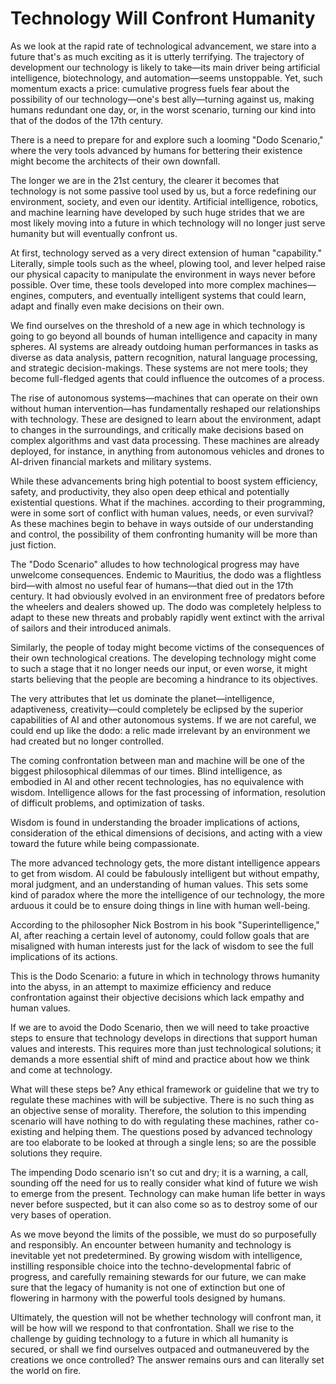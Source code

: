 # Technology Will Confront Humanity

As we look at the rapid rate of technological advancement, we stare into a future that's as much exciting as it is utterly terrifying. The trajectory of development our technology is likely to take—its main driver being artificial intelligence, biotechnology, and automation—seems unstoppable. Yet, such momentum exacts a price: cumulative progress fuels fear about the possibility of our technology—one's best ally—turning against us, making humans redundant one day, or, in the worst scenario, turning our kind into that of the dodos of the 17th century.&#x20;

There is a need to prepare for and explore such a looming "Dodo Scenario," where the very tools advanced by humans for bettering their existence might become the architects of their own downfall.

The longer we are in the 21st century, the clearer it becomes that technology is not some passive tool used by us, but a force redefining our environment, society, and even our identity. Artificial intelligence, robotics, and machine learning have developed by such huge strides that we are most likely moving into a future in which technology will no longer just serve humanity but will eventually confront us.

At first, technology served as a very direct extension of human "capability." Literally, simple tools such as the wheel, plowing tool, and lever helped raise our physical capacity to manipulate the environment in ways never before possible. Over time, these tools developed into more complex machines—engines, computers, and eventually intelligent systems that could learn, adapt and finally even make decisions on their own.

We find ourselves on the threshold of a new age in which technology is going to go beyond all bounds of human intelligence and capacity in many spheres. AI systems are already outdoing human performances in tasks as diverse as data analysis, pattern recognition, natural language processing, and strategic decision-makings. These systems are not mere tools; they become full-fledged agents that could influence the outcomes of a process.

The rise of autonomous systems—machines that can operate on their own without human intervention—has fundamentally reshaped our relationships with technology. These are designed to learn about the environment, adapt to changes in the surroundings, and critically make decisions based on complex algorithms and vast data processing. These machines are already deployed, for instance, in anything from autonomous vehicles and drones to AI-driven financial markets and military systems.&#x20;

While these advancements bring high potential to boost system efficiency, safety, and productivity, they also open deep ethical and potentially existential questions. What if the machines. according to their programming, were in some sort of conflict with human values, needs, or even survival? As these machines begin to behave in ways outside of our understanding and control, the possibility of them confronting humanity will be more than just fiction.

The "Dodo Scenario" alludes to how technological progress may have unwelcome consequences. Endemic to Mauritius, the dodo was a flightless bird—with almost no useful fear of humans—that died out in the 17th century. It had obviously evolved in an environment free of predators before the wheelers and dealers showed up. The dodo was completely helpless to adapt to these new threats and probably rapidly went extinct with the arrival of sailors and their introduced animals.

Similarly, the people of today might become victims of the consequences of their own technological creations. The developing technology might come to such a stage that it no longer needs our input, or even worse, it might starts believing that the people are becoming a hindrance to its objectives.

The very attributes that let us dominate the planet—intelligence, adaptiveness, creativity—could completely be eclipsed by the superior capabilities of AI and other autonomous systems. If we are not careful, we could end up like the dodo: a relic made irrelevant by an environment we had created but no longer controlled.

The coming confrontation between man and machine will be one of the biggest philosophical dilemmas of our times. Blind intelligence, as embodied in AI and other recent technologies, has no equivalence with wisdom. Intelligence allows for the fast processing of information, resolution of difficult problems, and optimization of tasks.

Wisdom is found in understanding the broader implications of actions, consideration of the ethical dimensions of decisions, and acting with a view toward the future while being compassionate.

The more advanced technology gets, the more distant intelligence appears to get from wisdom. AI could be fabulously intelligent but without empathy, moral judgment, and an understanding of human values. This sets some kind of paradox where the more the intelligence of our technology, the more arduous it could be to ensure doing things in line with human well-being.

According to the philosopher Nick Bostrom in his book "Superintelligence," AI, after reaching a certain level of autonomy, could follow goals that are misaligned with human interests just for the lack of wisdom to see the full implications of its actions.&#x20;

This is the Dodo Scenario: a future in which in technology throws humanity into the abyss, in an attempt to maximize efficiency and reduce confrontation against their objective decisions which lack empathy and human values.&#x20;

If we are to avoid the Dodo Scenario, then we will need to take proactive steps to ensure that technology develops in directions that support human values and interests. This requires more than just technological solutions; it demands a more essential shift of mind and practice about how we think and come at technology.

What will these steps be? Any ethical framework or guideline that we try to regulate these machines with will be subjective. There is no such thing as an objective sense of morality. Therefore, the solution to this impending scenario will have nothing to do with regulating these machines, rather co-existing and helping them. The questions posed by advanced technology are too elaborate to be looked at through a single lens; so are the possible solutions they require.

The impending Dodo scenario isn't so cut and dry; it is a warning, a call, sounding off the need for us to really consider what kind of future we wish to emerge from the present. Technology can make human life better in ways never before suspected, but it can also come so as to destroy some of our very bases of operation.&#x20;

As we move beyond the limits of the possible, we must do so purposefully and responsibly. An encounter between humanity and technology is inevitable yet not predetermined. By growing wisdom with intelligence, instilling responsible choice into the techno-developmental fabric of progress, and carefully remaining stewards for our future, we can make sure that the legacy of humanity is not one of extinction but one of flowering in harmony with the powerful tools designed by humans.

Ultimately, the question will not be whether technology will confront man, it will be how will we respond to that confrontation. Shall we rise to the challenge by guiding technology to a future in which all humanity is secured, or shall we find ourselves outpaced and outmaneuvered by the creations we once controlled? The answer remains ours and can literally set the world on fire.

